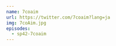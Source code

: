 ```yaml
---
name: 7coaim
url: https://twitter.com/7coaim?lang=ja
img: 7coAim.jpg
episodes:
  - sp42-7coaim
---
```

